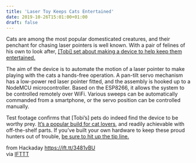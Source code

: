 ```yaml
---
title: 'Laser Toy Keeps Cats Entertained'
date: 2019-10-26T15:01:00+01:00
draft: false
---
```


Cats are among the most popular domesticated creatures, and their penchant for chasing laser pointers is well known. With a pair of felines of his own to look after, [\[Tobi\] set about making a device to help keep them entertained.](http://www.tobias-weis.de/cats-and-lasers/)

The aim of the device is to automate the motion of a laser pointer to make playing with the cats a hands-free operation. A pan-tilt servo mechanism has a low-power red laser pointer fitted, and the assembly is hooked up to a NodeMCU microcontroller. Based on the ESP8266, it allows the system to be controlled remotely over WiFi. Various sweeps can be automatically commanded from a smartphone, or the servo position can be controlled manually.

Test footage confirms that \[Tobi’s\] pets do indeed find the device to be worthy prey. [It’s a popular build for cat lovers](https://hackaday.com/2018/02/23/robotic-laser-keeps-cat-entertained-while-you-hack/), and readily achievable with off-the-shelf parts. If you’ve built your own hardware to keep these proud hunters out of trouble, [be sure to hit up the tip line.](http://hackaday.com/submit-a-tip)

  
  
from Hackaday https://ift.tt/3481vBU  
via [IFTTT](https://ifttt.com/?ref=da&site=blogger)